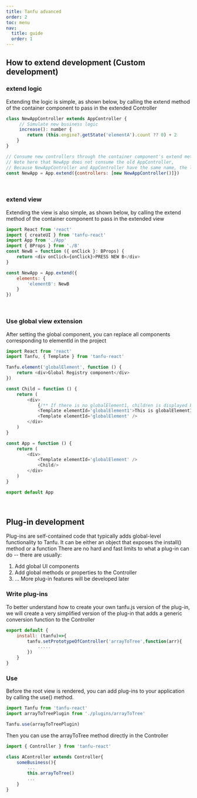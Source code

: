 ```yaml
---
title: Tanfu advanced
order: 2
toc: menu
nav:
  title: guide
  order: 1
---
```



## How to extend development (Custom development)

### extend logic
Extending the logic is simple, as shown below, by calling the extend method of the container component to pass in the extended Controller

```js
class NewAppController extends AppController {
     // Simulate new business logic
     increase(): number {
        return (this.engine?.getState('elementA').count ?? 0) + 2
    }
}

// Consume new controllers through the container component's extend method
// Note here that NewApp does not consume the old AppController,
// Because NewAppController and AppController have the same name, the later Controller overwrites the previous Controller
const NewApp = App.extend({controllers: [new NewAppController()]})
```

<br/>

<code src="../../src/demo/NewApp.tsx"></code>

### extend view

Extending the view is also simple, as shown below, by calling the extend method of the container component to pass in the extended view

```js
import React from 'react'
import { createUI } from 'tanfu-react'
import App from './App'
import { BProps } from './B'
const NewB = function ({ onClick }: BProps) {
    return <div onClick={onClick}>PRESS NEW B</div>
}

const NewApp = App.extend({
    elements: {
        'elementB': NewB
    }
})
```
<br/>
<code src="../../src/demo/NewApp1.tsx"></code>

### Use global view extension

After setting the global component, you can replace all components corresponding to elementId in the project

```js
import React from 'react'
import Tanfu, { Template } from 'tanfu-react'

Tanfu.element('globalElement', function () {
    return <div>Global Registry component</div>
})

const Child = function () {
    return (
        <div>
            {/** If there is no globalElement1, children is displayed by default */}
            <Template elementId='globalElement1'>This is globalElement1</Template>
            <Template elementId='globalElement' />
        </div>
    )
}

const App = function () {
    return (
        <div>
            <Template elementId='globalElement' />
            <Child/>
        </div>
    )
}

export default App

```
<br/>

<code src="../../src/demo/GlobalNewApp.tsx"></code>

## Plug-in development

Plug-ins are self-contained code that typically adds global-level functionality to Tanfu. It can be either an object that exposes the install() method or a function
There are no hard and fast limits to what a plug-in can do -- there are usually:
1. Add global UI components
2. Add global methods or properties to the Controller
3. ... More plug-in features will be developed later

### Write plug-ins
 
To better understand how to create your own tanfu.js version of the plug-in, we will create a very simplified version of the plug-in that adds a generic conversion function to the Controller

```js
export default {
    install: (tanfu)=>{
        tanfu.setPrototypeOfController('arrayToTree',function(arr){
            .....
        })
    }
}

```


### Use 

Before the root view is rendered, you can add plug-ins to your application by calling the use() method.

```js
import Tanfu from 'tanfu-react'
import arrayToTreePlugin from './plugins/arrayToTree'

Tanfu.use(arrayToTreePlugin)

```

Then you can use the arrayToTree method directly in the Controller

```js
import { Controller } from 'tanfu-react'

class AController extends Controller{
    someBusiness(){
        ...
        this.arrayToTree()
        ...
    }
}

```